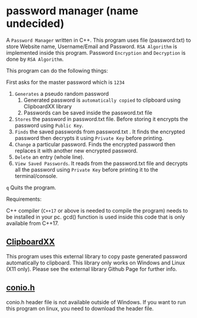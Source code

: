 # password manager (name undecided)

 A `Password Manager` written in C++. This program uses file (password.txt) to store Website name, Username/Email and Password. `RSA Algorithm` is implemented inside this program. Password `Encryption` and `Decryption` is done by `RSA Algorithm`.

This program can do the following things:

First asks for the master password which is `1234`

1. `Generates` a pseudo random password
   1. Generated password is `automatically copied` to clipboard using ClipboardXX library
   2. Passwords can be saved inside the password.txt file
2. `Stores` the password in password.txt file. Before storing it encrypts the password using `Public Key`.
3. `Finds` the saved passwords from password.txt . It finds the encrypted password then decrypts it using `Private Key` before printing.
4. `Change` a particular password. Finds the encrypted password then replaces it with another new encrypted password.
5. `Delete` an entry (whole line).
6. `View Saved Passwords`. It reads from the password.txt file and decrypts all the password using `Private Key` before printing it to the terminal/console.

`q` Quits the program.

Requirements:

C++ compiler (`C++17` or above is needed to compile the program) needs to be installed in your pc.
gcd() function is used inside this code that is only available from C++17.

## [ClipboardXX](https://github.com/Arian8j2/ClipboardXX)

This program uses this external library to copy paste generated password automatically to clipboard. This library only works on Windows and Linux (X11 only).
Please see the external library Github Page for further info.

## [conio.h](https://github.com/zoelabbb/conio.h)

conio.h header file is not available outside of Windows. If you want to run this program on linux, you need
to download the header file.
